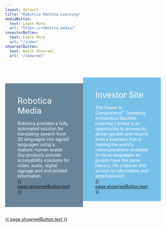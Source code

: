 ```yaml
---
layout: default
title: "Robotica Machine Learning"
mediaButton: 
  text: Learn More
  url: "https://robotica.media/"
investorButton: 
  text: Learn More
  url: "/index"
showreelButton: 
  text: Watch Showreel
  url: "/showreel"
---
```

<section class = 'content-home wrap center'>

<br />
<br />
<div style="width: 50%; background-color: #6a8599; display: inline-block; height: 25rem">
  <div style="padding: 2.5rem; color: white">
    <font style="font-size: 20pt">Robotica Media</font>
    <br />
    <br />
    Robotica provides a fully automated solution for translating speech from 20 languages into signed languages using a realistic human avatar. Our products provide accessibility solutions for video, audio, digital signage and and printed information.
    <br />
    <a href = '{{ page.showreelButton.url }}' class = 'button'>{{ page.showreelButton.text }}</a>
  </div>
</div><div style="width: 50%; background-color: #76c1ea; display: inline-block; height: 25rem">
    <div style="padding: 2.5rem; color: white">
      <font style="font-size: 20pt">Investor Site</font>
      <br />
      <br />
      The Power to Comprehend&trade;. Investing in Robotica Machine Learning Limited is an opportunity to access AI-driven growth and returns from a business that is making the world’s communications available in visual languages so people have the same literacy, life chances and access to information and entertainment.
      <br />
      <a href = '{{ page.showreelButton.url }}' class = 'button'>{{ page.showreelButton.text }}</a>
  </div>
</div>

<br />
<br />

<a href = '{{ page.showreelButton.url }}' class = 'button'>{{ page.showreelButton.text }}</a>

</section>
